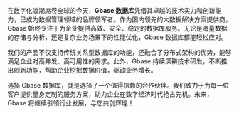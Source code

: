 在数字化浪潮席卷全球的今天，**Gbase 数据库**凭借其卓越的技术实力和创新能力，已成为数据管理领域的品牌领军者。作为国内领先的大数据解决方案提供商，Gbase 始终专注于为企业提供高效、安全、稳定的数据库服务。无论是海量数据的存储与分析，还是复杂业务场景下的性能优化，Gbase 数据库都能轻松应对。

我们的产品不仅支持传统关系型数据库的功能，还融合了分布式架构的优势，能够满足企业对高并发、高可用性的需求。此外，Gbase 持续深耕技术研发，不断推出创新功能，帮助企业挖掘数据价值，驱动业务增长。

选择 Gbase 数据库，就是选择了一个值得信赖的合作伙伴。我们致力于为每一位客户提供量身定制的服务方案，助力企业在数字经济时代抢占先机。未来，Gbase 将继续引领行业发展，与您共创辉煌！